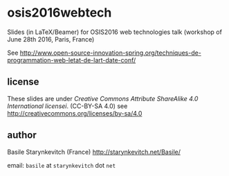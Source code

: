 # osis2016webtech

Slides (in LaTeX/Beamer) for OSIS2016 web technologies talk (workshop of June 28th 2016, Paris, France)


See  http://www.open-source-innovation-spring.org/techniques-de-programmation-web-letat-de-lart-date-conf/

## license
These slides are under *Creative Commons Attribute ShareAlike 4.0 International licensei*. (CC-BY-SA 4.0)
see http://creativecommons.org/licenses/by-sa/4.0

## author
Basile Starynkevitch (France)
http://starynkevitch.net/Basile/

email: `basile` at `starynkevitch` dot `net`

